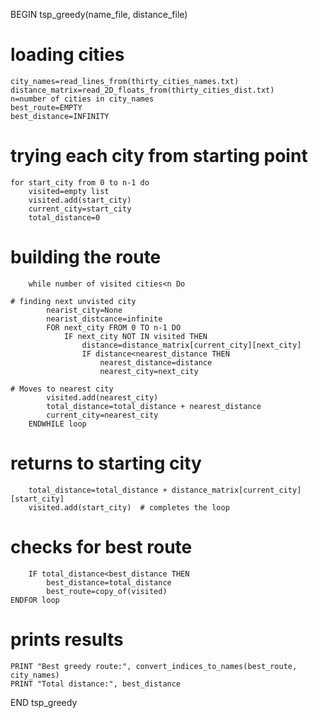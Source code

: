 BEGIN tsp_greedy(name_file, distance_file) 

# loading cities
    city_names=read_lines_from(thirty_cities_names.txt)
    distance_matrix=read_2D_floats_from(thirty_cities_dist.txt)
    n=number of cities in city_names
    best_route=EMPTY
    best_distance=INFINITY

# trying each city from starting point
    for start_city from 0 to n-1 do
        visited=empty list
        visited.add(start_city)
        current_city=start_city
        total_distance=0

# building the route
        while number of visited cities<n Do

    # finding next unvisted city
            nearist_city=None
            nearist_distcance=infinite 
            FOR next_city FROM 0 TO n-1 DO
                IF next_city NOT IN visited THEN
                    distance=distance_matrix[current_city][next_city]
                    IF distance<nearest_distance THEN
                        nearest_distance=distance
                        nearest_city=next_city

    # Moves to nearest city
            visited.add(nearest_city)
            total_distance=total_distance + nearest_distance
            current_city=nearest_city
        ENDWHILE loop

# returns to starting city 
        total_distance=total_distance + distance_matrix[current_city][start_city]
        visited.add(start_city)  # completes the loop

# checks for best route 
        IF total_distance<best_distance THEN
            best_distance=total_distance
            best_route=copy_of(visited)
    ENDFOR loop

# prints results
    PRINT "Best greedy route:", convert_indices_to_names(best_route, city_names)
    PRINT "Total distance:", best_distance

END tsp_greedy